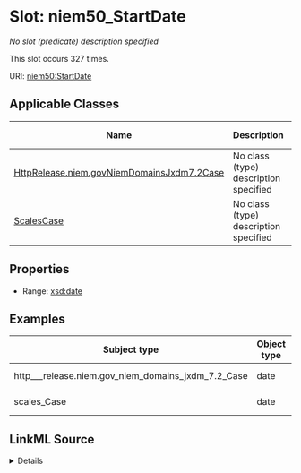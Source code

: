 

# Slot: niem50_StartDate


_No slot (predicate) description specified_






This slot occurs 327 times.


URI: [niem50:StartDate](http://release.niem.gov/niem/niem-core/5.0/StartDate)



<!-- no inheritance hierarchy -->





## Applicable Classes

| Name | Description | Modifies Slot |
| --- | --- | --- |
| [HttpRelease.niem.govNiemDomainsJxdm7.2Case](../classes/HttpRelease.niem.govNiemDomainsJxdm7.2Case.md) | No class (type) description specified |  yes  |
| [ScalesCase](../classes/ScalesCase.md) | No class (type) description specified |  yes  |







## Properties

* Range: [xsd:date](http://www.w3.org/2001/XMLSchema#date)






## Examples

| Subject type | Object type | Example subject | Example object | Occurrences |
| --- | --- | --- | --- | --- |
| http___release.niem.gov_niem_domains_jxdm_7.2_Case | date | scales:/CaseCivil | 2016-05-23 | 327 |
| scales_Case | date | scales:/CaseCivil | 2016-05-23 | 327 |




## LinkML Source

<details>

```yaml
name: niem50_StartDate
annotations:
  count:
    tag: count
    value: 327
description: No slot (predicate) description specified
examples:
- object:
    example_object: '2016-05-23'
    example_object_type: date
    example_predicate: niem50:StartDate
    example_subject: scales:/CaseCivil
    example_subject_type: http___release.niem.gov_niem_domains_jxdm_7.2_Case
- object:
    example_object: '2016-05-23'
    example_object_type: date
    example_predicate: niem50:StartDate
    example_subject: scales:/CaseCivil
    example_subject_type: scales_Case
from_schema: scales-kg
rank: 1000
slot_uri: niem50:StartDate
alias: niem50_StartDate
domain_of:
- http___release.niem.gov_niem_domains_jxdm_7.2_Case
- scales_Case
range: date

```
</details>